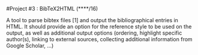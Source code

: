 #Project #3 : BibTeX2HTML (****/16)

A tool to parse bibtex files [1] and output the bibliographical entries in HTML. It should provide an option for the reference style to be used on the output, as well as additional output options (ordering, highlight specific author(s), linking to external sources, collecting additional information from Google Scholar, ...)
